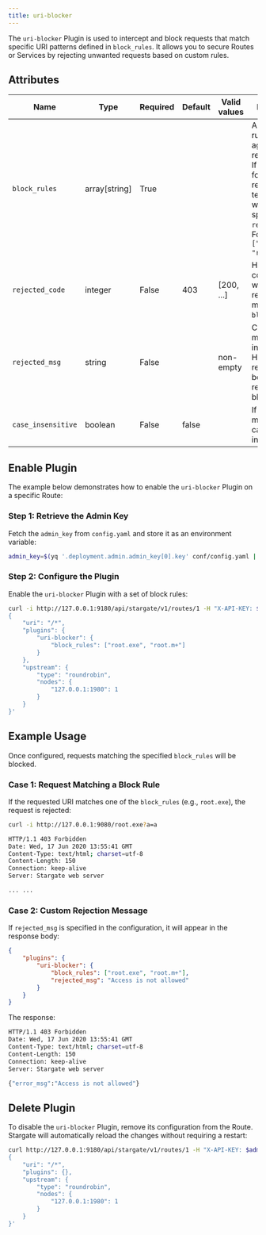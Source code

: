 ```yaml
---
title: uri-blocker  
---
```



The `uri-blocker` Plugin is used to intercept and block requests that match specific URI patterns defined in `block_rules`. It allows you to secure Routes or Services by rejecting unwanted requests based on custom rules.


## Attributes

| Name             | Type          | Required | Default | Valid values | Description                                                                                                                                                                                           |
|------------------|---------------|----------|---------|--------------|-------------------------------------------------------------------------------------------------------------------------------------------------------------------------------------------------------|
| `block_rules`    | array[string] | True     |         |              | A list of regex rules to match against request URIs. If a match is found, the request is terminated with the specified `rejected_code`. For example: `["root.exe", "root.m+"]`.                       |
| `rejected_code`  | integer       | False    | 403     | [200, ...]   | HTTP status code returned when the request matches any `block_rules`.                                                                                                                                |
| `rejected_msg`   | string        | False    |         | non-empty    | Custom message to include in the HTTP response body when a request is blocked.                                                                                                                       |
| `case_insensitive` | boolean     | False    | false   |              | If `true`, the match is case-insensitive.                                                                                                                                                             |



## Enable Plugin

The example below demonstrates how to enable the `uri-blocker` Plugin on a specific Route:

### Step 1: Retrieve the Admin Key
Fetch the `admin_key` from `config.yaml` and store it as an environment variable:

```bash
admin_key=$(yq '.deployment.admin.admin_key[0].key' conf/config.yaml | sed 's/"//g')
```

### Step 2: Configure the Plugin
Enable the `uri-blocker` Plugin with a set of block rules:

```bash
curl -i http://127.0.0.1:9180/api/stargate/v1/routes/1 -H "X-API-KEY: $admin_key" -X PUT -d '
{
    "uri": "/*",
    "plugins": {
        "uri-blocker": {
            "block_rules": ["root.exe", "root.m+"]
        }
    },
    "upstream": {
        "type": "roundrobin",
        "nodes": {
            "127.0.0.1:1980": 1
        }
    }
}'
```



## Example Usage

Once configured, requests matching the specified `block_rules` will be blocked.

### Case 1: Request Matching a Block Rule  
If the requested URI matches one of the `block_rules` (e.g., `root.exe`), the request is rejected:

```bash
curl -i http://127.0.0.1:9080/root.exe?a=a
```

```bash
HTTP/1.1 403 Forbidden
Date: Wed, 17 Jun 2020 13:55:41 GMT
Content-Type: text/html; charset=utf-8
Content-Length: 150
Connection: keep-alive
Server: Stargate web server

... ...
```

### Case 2: Custom Rejection Message  
If `rejected_msg` is specified in the configuration, it will appear in the response body:

```json
{
    "plugins": {
        "uri-blocker": {
            "block_rules": ["root.exe", "root.m+"],
            "rejected_msg": "Access is not allowed"
        }
    }
}
```

The response:

```bash
HTTP/1.1 403 Forbidden
Date: Wed, 17 Jun 2020 13:55:41 GMT
Content-Type: text/html; charset=utf-8
Content-Length: 150
Connection: keep-alive
Server: Stargate web server

{"error_msg":"Access is not allowed"}
```



## Delete Plugin

To disable the `uri-blocker` Plugin, remove its configuration from the Route. Stargate will automatically reload the changes without requiring a restart:

```bash
curl http://127.0.0.1:9180/api/stargate/v1/routes/1 -H "X-API-KEY: $admin_key" -X PUT -d '
{
    "uri": "/*",
    "plugins": {},
    "upstream": {
        "type": "roundrobin",
        "nodes": {
            "127.0.0.1:1980": 1
        }
    }
}'
```
